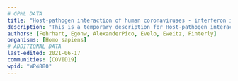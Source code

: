 ```yaml
---
# GPML DATA
title: "Host-pathogen interaction of human coronaviruses - interferon induction"
description: "This is a temporary description for Host-pathogen interaction of human coronaviruses - interferon induction"
authors: [Fehrhart, Egonw, AlexanderPico, Evelo, Eweitz, Finterly]
organisms: [Homo sapiens]
# ADDITIONAL DATA
last-edited: 2021-06-17
communities: [COVID19]
wpid: "WP4880"
---
```


